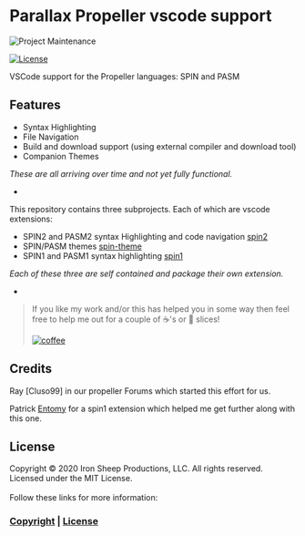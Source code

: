 # Parallax Propeller vscode support

![Project Maintenance][maintenance-shield]

[![License][license-shield]](LICENSE)

VSCode support for the Propeller languages: SPIN and PASM

## Features
- Syntax Highlighting
- File Navigation
- Build and download support (using external compiler and download tool)
- Companion Themes

*These are all arriving over time and not yet fully functional.*

-

This repository contains three subprojects. Each of which are vscode extensions:

- SPIN2 and PASM2 syntax Highlighting and code navigation [spin2](./spin2)
- SPIN/PASM themes [spin-theme](./spin-theme)
- SPIN1 and PASM1 syntax highlighting [spin1](./spin1)

*Each of these three are self contained and package their own extension.*

-

> If you like my work and/or this has helped you in some way then feel free to help me out for a couple of :coffee:'s or :pizza: slices! 
> 
> [![coffee](https://www.buymeacoffee.com/assets/img/custom_images/black_img.png)](https://www.buymeacoffee.com/ironsheep)


## Credits

Ray [Cluso99] in our propeller Forums which started this effort for us.

Patrick [Entomy](https://github.com/Entomy) for a spin1 extension which helped me get further along with this one.

## License

Copyright © 2020 Iron Sheep Productions, LLC. All rights reserved.<br />
Licensed under the MIT License. <br>
<br>
Follow these links for more information:

### [Copyright](copyright) | [License](LICENSE)



[maintenance-shield]: https://img.shields.io/badge/maintainer-S%20M%20Moraco%20%40ironsheepbiz-blue.svg?style=for-the-badge

[license-shield]: https://camo.githubusercontent.com/bc04f96d911ea5f6e3b00e44fc0731ea74c8e1e9/68747470733a2f2f696d672e736869656c64732e696f2f6769746875622f6c6963656e73652f69616e74726963682f746578742d646976696465722d726f772e7376673f7374796c653d666f722d7468652d6261646765